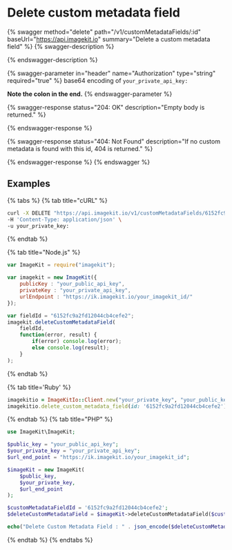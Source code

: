 # Delete custom metadata field

{% swagger method="delete" path="/v1/customMetadataFields/:id" baseUrl="https://api.imagekit.io" summary="Delete a custom metadata field" %}
{% swagger-description %}

{% endswagger-description %}

{% swagger-parameter in="header" name="Authorization" type="string" required="true" %}
base64 encoding of `your_private_api_key:`

**Note the colon in the end.**
{% endswagger-parameter %}

{% swagger-response status="204: OK" description="Empty body is returned." %}

{% endswagger-response %}

{% swagger-response status="404: Not Found" description="If no custom metadata is found with this id, 404 is returned." %}

{% endswagger-response %}
{% endswagger %}

## Examples

{% tabs %}
{% tab title="cURL" %}
```bash
curl -X DELETE "https://api.imagekit.io/v1/customMetadataFields/6152fc9a2fd12044cb4cefe2" \
-H 'Content-Type: application/json' \
-u your_private_key:
```
{% endtab %}

{% tab title="Node.js" %}
```javascript
var ImageKit = require("imagekit");

var imagekit = new ImageKit({
    publicKey : "your_public_api_key",
    privateKey : "your_private_api_key",
    urlEndpoint : "https://ik.imagekit.io/your_imagekit_id/"
});

var fieldId = "6152fc9a2fd12044cb4cefe2";
imagekit.deleteCustomMetadataField(
    fieldId,
    function(error, result) {
        if(error) console.log(error);
        else console.log(result);
    }
);
```
{% endtab %}


{% tab title='Ruby' %}
```ruby
imagekitio = ImageKitIo::Client.new("your_private_key", "your_public_key", "your_url_endpoint")
imagekitio.delete_custom_metadata_field(id: '6152fc9a2fd12044cb4cefe2')
```
{% endtab %}
{% tab title="PHP" %}
```php
use ImageKit\ImageKit;

$public_key = "your_public_api_key";
$your_private_key = "your_private_api_key";
$url_end_point = "https://ik.imagekit.io/your_imagekit_id";

$imageKit = new ImageKit(
    $public_key,
    $your_private_key,
    $url_end_point
);

$customMetadataFieldId = '6152fc9a2fd12044cb4cefe2';
$deleteCustomMetadataField = $imageKit->deleteCustomMetadataField($customMetadataFieldId);

echo("Delete Custom Metadata Field : " . json_encode($deleteCustomMetadataField));
```
{% endtab %}
{% endtabs %}
